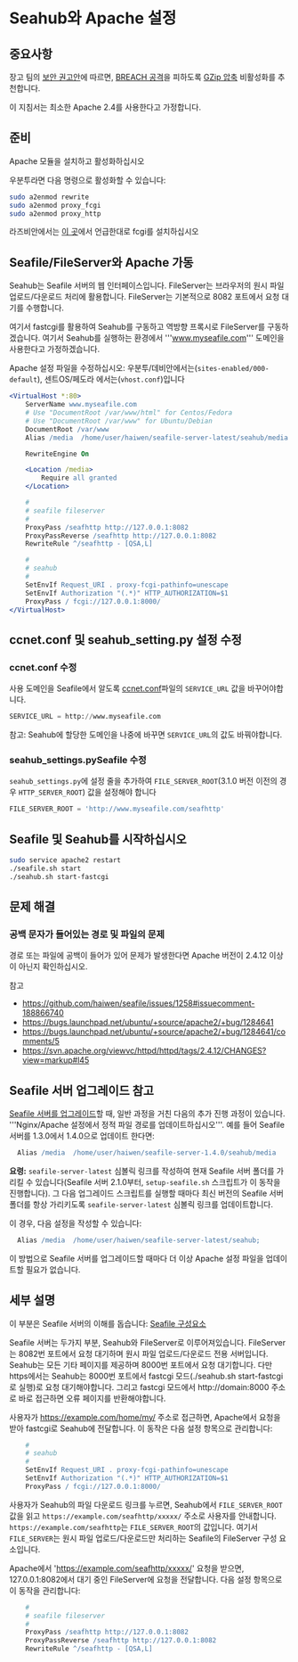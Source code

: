 # Seahub와 Apache 설정

## 중요사항

장고 팀의 [보안 권고안](https://www.djangoproject.com/weblog/2013/aug/06/breach-and-django/)에 따르면, [BREACH 공격](http://breachattack.com/)을 피하도록 [GZip 압축](http://httpd.apache.org/docs/2.2/mod/mod_deflate.html) 비활성화를 추천합니다.

이 지침서는 최소한 Apache 2.4를 사용한다고 가정합니다.

## 준비

Apache 모듈을 설치하고 활성화하십시오

우분투라면 다음 명령으로 활성화할 수 있습니다:

```bash
sudo a2enmod rewrite
sudo a2enmod proxy_fcgi
sudo a2enmod proxy_http
```


라즈비안에서는 [이 곳](http://raspberryserver.blogspot.co.at/2013/02/installing-lamp-with-fastcgi-php-fpm.html)에서 언급한대로 fcgi를 설치하십시오

## Seafile/FileServer와 Apache 가동

Seahub는 Seafile 서버의 웹 인터페이스입니다. FileServer는 브라우저의 원시 파일 업로드/다운로드 처리에 활용합니다. FileServer는 기본적으로 8082 포트에서 요청 대기를 수행합니다.

여기서 fastcgi를 활용하여 Seahub를 구동하고 역방향 프록시로 FileServer를 구동하겠습니다. 여기서 Seahub를 실행하는 환경에서 '''www.myseafile.com''' 도메인을 사용한다고 가정하겠습니다.

Apache 설정 파일을 수정하십시오: 우분투/데비안에서는(`sites-enabled/000-default`), 센트OS/페도라 에서는(`vhost.conf`)입니다

```apache
<VirtualHost *:80>
    ServerName www.myseafile.com
    # Use "DocumentRoot /var/www/html" for Centos/Fedora
    # Use "DocumentRoot /var/www" for Ubuntu/Debian
    DocumentRoot /var/www
    Alias /media  /home/user/haiwen/seafile-server-latest/seahub/media

    RewriteEngine On

    <Location /media>
        Require all granted
    </Location>

    #
    # seafile fileserver
    #
    ProxyPass /seafhttp http://127.0.0.1:8082
    ProxyPassReverse /seafhttp http://127.0.0.1:8082
    RewriteRule ^/seafhttp - [QSA,L]

    #
    # seahub
    #
    SetEnvIf Request_URI . proxy-fcgi-pathinfo=unescape
    SetEnvIf Authorization "(.*)" HTTP_AUTHORIZATION=$1
    ProxyPass / fcgi://127.0.0.1:8000/
</VirtualHost>
```

## ccnet.conf 및 seahub_setting.py 설정 수정

### ccnet.conf 수정

사용 도메인을 Seafile에서 알도록 [ccnet.conf](../config/ccnet-conf.md)파일의 <code>SERVICE_URL</code> 값을 바꾸어야합니다.

```python
SERVICE_URL = http://www.myseafile.com
```

참고: Seahub에 할당한 도메인을 나중에 바꾸면 <code>SERVICE_URL</code>의 값도 바꿔야합니다.

### seahub_settings.pySeafile 수정

<code>seahub_settings.py</code>에 설정 줄을 추가하여 `FILE_SERVER_ROOT`(3.1.0 버전 이전의 경우 `HTTP_SERVER_ROOT`) 값을 설정해야 합니다

```python
FILE_SERVER_ROOT = 'http://www.myseafile.com/seafhttp'
```

## Seafile 및 Seahub를 시작하십시오

```bash
sudo service apache2 restart
./seafile.sh start
./seahub.sh start-fastcgi
```

## 문제 해결

### 공백 문자가 들어있는 경로 및 파일의 문제

경로 또는 파일에 공백이 들어가 있어 문제가 발생한다면 Apache 버전이 2.4.12 이상이 아닌지 확인하십시오.

참고
 * https://github.com/haiwen/seafile/issues/1258#issuecomment-188866740
 * https://bugs.launchpad.net/ubuntu/+source/apache2/+bug/1284641
 * https://bugs.launchpad.net/ubuntu/+source/apache2/+bug/1284641/comments/5
 * https://svn.apache.org/viewvc/httpd/httpd/tags/2.4.12/CHANGES?view=markup#l45

## Seafile 서버 업그레이드 참고

[Seafile 서버를 업그레이드](upgrade.md)할 때, 일반 과정을 거친 다음의 추가 진행 과정이 있습니다. '''Nginx/Apache 설정에서 정적 파일 경로를 업데이트하십시오'''. 예를 들어 Seafile 서버를 1.3.0에서 1.4.0으로 업데이트 한다면:

```apache
  Alias /media  /home/user/haiwen/seafile-server-1.4.0/seahub/media
```

**요령:**
<code>seafile-server-latest</code> 심볼릭 링크를 작성하여 현재 Seafile 서버 폴더를 가리킬 수 있습니다(Seafile 서버 2.1.0부터, <code>setup-seafile.sh</code> 스크립트가 이 동작을 진행합니다). 그 다음 업그레이드 스크립트를 실행할 때마다 최신 버전의 Seafile 서버 폴더를 항상 가리키도록 <code>seafile-server-latest</code> 심볼릭 링크를 업데이트합니다.

이 경우, 다음 설정을 작성할 수 있습니다:

```apache
  Alias /media  /home/user/haiwen/seafile-server-latest/seahub;
```
이 방법으로 Seafile 서버를 업그레이드할 때마다 더 이상 Apache 설정 파일을 업데이트할 필요가 없습니다.


## 세부 설명

이 부분은 Seafile 서버의 이해를 돕습니다: [Seafile 구성요소](../overview/components.md)

Seafile 서버는 두가지 부분, Seahub와 FileServer로 이루어져있습니다. FileServer는 8082번 포트에서 요청 대기하며 원시 파일 업로드/다운로드 전용 서버입니다. Seahub는 모든 기타 페이지를 제공하며 8000번 포트에서 요청 대기합니다. 다만 https에서는 Seahub는 8000번 포트에서 fastcgi 모드(./seahub.sh start-fastcgi로 실행)로 요청 대기해야합니다. 그리고 fastcgi 모드에서 http://domain:8000 주소로 바로 접근하면 오류 페이지를 반환해야합니다.

사용자가 https://example.com/home/my/ 주소로 접근하면, Apache에서 요청을 받아 fastcgi로 Seahub에 전달합니다. 이 동작은 다음 설정 항목으로 관리합니다:

```apache
    #
    # seahub
    #
    SetEnvIf Request_URI . proxy-fcgi-pathinfo=unescape
    SetEnvIf Authorization "(.*)" HTTP_AUTHORIZATION=$1
    ProxyPass / fcgi://127.0.0.1:8000/
```

사용자가 Seahub의 파일 다운로드 링크를 누르면, Seahub에서 `FILE_SERVER_ROOT` 값을 읽고 `https://example.com/seafhttp/xxxxx/` 주소로 사용자를 안내합니다. `https://example.com/seafhttp`는 `FILE_SERVER_ROOT`의 값입니다. 여기서 `FILE_SERVER`는 원시 파일 업로드/다운로드만 처리하는 Seafile의 FileServer 구성 요소입니다.

Apache에서 'https://example.com/seafhttp/xxxxx/' 요청을 받으면,  127.0.0.1:8082에서 대기 중인 FileServer에 요청을 전달합니다. 다음 설정 항목으로 이 동작을 관리합니다:

```apache
    #
    # seafile fileserver
    #
    ProxyPass /seafhttp http://127.0.0.1:8082
    ProxyPassReverse /seafhttp http://127.0.0.1:8082
    RewriteRule ^/seafhttp - [QSA,L]
```

